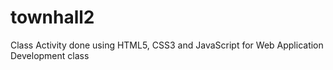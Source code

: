 # townhall2
Class Activity done using HTML5, CSS3 and JavaScript for Web Application Development class
